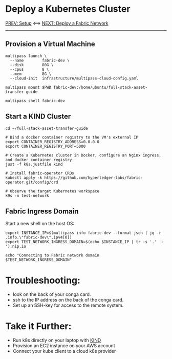# Deploy a Kubernetes Cluster

[PREV: Setup](00-setup.md) <==> [NEXT: Deploy a Fabric Network](20-fabric.md)

---

## Provision a Virtual Machine

```shell
multipass launch \
  --name        fabric-dev \
  --disk        80G \
  --cpus        8 \
  --mem         8G \
  --cloud-init  infrastructure/multipass-cloud-config.yaml

multipass mount $PWD fabric-dev:/home/ubuntu/full-stack-asset-transfer-guide

multipass shell fabric-dev

```


## Start a KIND Cluster

```shell
cd ~/full-stack-asset-transfer-guide 

# Bind a docker container registry to the VM's external IP  
export CONTAINER_REGISTRY_ADDRESS=0.0.0.0
export CONTAINER_REGISTRY_PORT=5000

# Create a Kubernetes cluster in Docker, configure an Nginx ingress, and docker container registry
just -f k8s.justfile kind 

# Install fabric-operator CRDs
kubectl apply -k https://github.com/hyperledger-labs/fabric-operator.git/config/crd

```

```shell
# Observe the target Kubernetes workspace 
k9s -n test-network

```

## Fabric Ingress Domain 

Start a new shell on the host OS:

```shell
export INSTANCE_IP=$(multipass info fabric-dev --format json | jq -r .info.\"fabric-dev\".ipv4[0])
export TEST_NETWORK_INGRESS_DOMAIN=$(echo $INSTANCE_IP | tr -s '.' '-').nip.io

echo "Connecting to Fabric network domain $TEST_NETWORK_INGRESS_DOMAIN"

```

# Troubleshooting: 

- look on the back of your conga card.
- ssh to the IP address on the back of the conga card.
- Set up an SSH-key for access to the remote system. 


# Take it Further:

- Run k8s directly on your laptop with [KIND](todo.md)
- Provision an EC2 instance on your AWS account  
- Connect your kube client to a cloud k8s provider 
